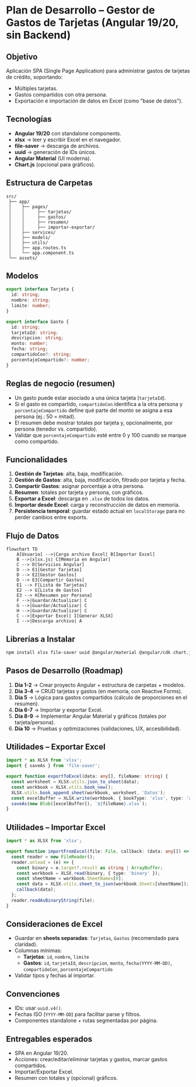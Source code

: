 # Plan de Desarrollo – Gestor de Gastos de Tarjetas (Angular 19/20, sin Backend)

## Objetivo
Aplicación SPA (Single Page Application) para administrar gastos de tarjetas de crédito, soportando:
- Múltiples tarjetas.
- Gastos compartidos con otra persona.
- Exportación e importación de datos en Excel (como "base de datos").

## Tecnologías
- **Angular 19/20** con standalone components.
- **xlsx** → leer y escribir Excel en el navegador.
- **file-saver** → descarga de archivos.
- **uuid** → generación de IDs únicos.
- **Angular Material** (UI moderna).
- **Chart.js** (opcional para gráficos).

## Estructura de Carpetas
```
src/
 ├── app/
 │    ├── pages/
 │    │     ├── tarjetas/
 │    │     ├── gastos/
 │    │     ├── resumen/
 │    │     ├── importar-exportar/
 │    ├── services/
 │    ├── models/
 │    ├── utils/
 │    ├── app.routes.ts
 │    └── app.component.ts
 └── assets/
```

## Modelos
```ts
export interface Tarjeta {
  id: string;
  nombre: string;
  limite: number;
}

export interface Gasto {
  id: string;
  tarjetaId: string;
  descripcion: string;
  monto: number;
  fecha: string;
  compartidoCon?: string;
  porcentajeCompartido?: number;
}
```

## Reglas de negocio (resumen)
- Un gasto puede estar asociado a una única tarjeta (`tarjetaId`).
- Si el gasto es compartido, `compartidoCon` identifica a la otra persona y `porcentajeCompartido` define qué parte del monto se asigna a esa persona (ej.: 50 = mitad).
- El resumen debe mostrar totales por tarjeta y, opcionalmente, por persona (tenedor vs. compartido).
- Validar que `porcentajeCompartido` esté entre 0 y 100 cuando se marque como compartido.

## Funcionalidades
1. **Gestión de Tarjetas**: alta, baja, modificación.
2. **Gestión de Gastos**: alta, baja, modificación, filtrado por tarjeta y fecha.
3. **Compartir Gastos**: asignar porcentaje a otra persona.
4. **Resumen**: totales por tarjeta y persona, con gráficos.
5. **Exportar a Excel**: descarga en `.xlsx` de todos los datos.
6. **Importar desde Excel**: carga y reconstrucción de datos en memoria.
7. **Persistencia temporal**: guardar estado actual en `localStorage` para no perder cambios entre exports.

## Flujo de Datos
```mermaid
flowchart TD
    A[Usuario] -->|Carga archivo Excel| B[Importar Excel]
    B -->|xlsx.js| C[Memoria en Angular]
    C --> D[Servicios Angular]
    D --> E1[Gestor Tarjetas]
    D --> E2[Gestor Gastos]
    D --> E3[Compartir Gastos]
    E1 --> F[Lista de Tarjetas]
    E2 --> G[Lista de Gastos]
    E3 --> H[Resumen por Persona]
    F -->|Guardar/Actualizar| C
    G -->|Guardar/Actualizar| C
    H -->|Guardar/Actualizar| C
    C -->|Exportar Excel| I[Generar XLSX]
    I -->|Descarga archivo| A
```

## Librerías a Instalar
```bash
npm install xlsx file-saver uuid @angular/material @angular/cdk chart.js
```

## Pasos de Desarrollo (Roadmap)
1. **Día 1-2** → Crear proyecto Angular + estructura de carpetas + modelos.
2. **Día 3-4** → CRUD tarjetas y gastos (en memoria, con Reactive Forms).
3. **Día 5** → Lógica para gastos compartidos (cálculo de proporciones en el resumen).
4. **Día 6-7** → Importar y exportar Excel.
5. **Día 8-9** → Implementar Angular Material y gráficos (totales por tarjeta/persona).
6. **Día 10** → Pruebas y optimizaciones (validaciones, UX, accesibilidad).

## Utilidades – Exportar Excel
```ts
import * as XLSX from 'xlsx';
import { saveAs } from 'file-saver';

export function exportToExcel(data: any[], fileName: string) {
  const worksheet = XLSX.utils.json_to_sheet(data);
  const workbook = XLSX.utils.book_new();
  XLSX.utils.book_append_sheet(workbook, worksheet, 'Datos');
  const excelBuffer = XLSX.write(workbook, { bookType: 'xlsx', type: 'array' });
  saveAs(new Blob([excelBuffer]), `${fileName}.xlsx`);
}
```

## Utilidades – Importar Excel
```ts
import * as XLSX from 'xlsx';

export function importFromExcel(file: File, callback: (data: any[]) => void) {
  const reader = new FileReader();
  reader.onload = (e) => {
    const binary = e.target?.result as string | ArrayBuffer;
    const workbook = XLSX.read(binary, { type: 'binary' });
    const sheetName = workbook.SheetNames[0];
    const data = XLSX.utils.sheet_to_json(workbook.Sheets[sheetName]);
    callback(data);
  };
  reader.readAsBinaryString(file);
}
```

## Consideraciones de Excel
- Guardar en **sheets separadas**: `Tarjetas`, `Gastos` (recomendado para claridad).
- Columnas mínimas:
  - **Tarjetas**: `id`, `nombre`, `limite`
  - **Gastos**: `id`, `tarjetaId`, `descripcion`, `monto`, `fecha(YYYY-MM-DD)`, `compartidoCon`, `porcentajeCompartido`
- Validar tipos y fechas al importar.

## Convenciones
- IDs: usar `uuid.v4()`.
- Fechas ISO (`YYYY-MM-DD`) para facilitar parse y filtros.
- Componentes standalone + rutas segmentadas por página.

## Entregables esperados
- SPA en Angular 19/20.
- Acciones: crear/editar/eliminar tarjetas y gastos, marcar gastos compartidos.
- Importar/Exportar Excel.
- Resumen con totales y (opcional) gráficos.

